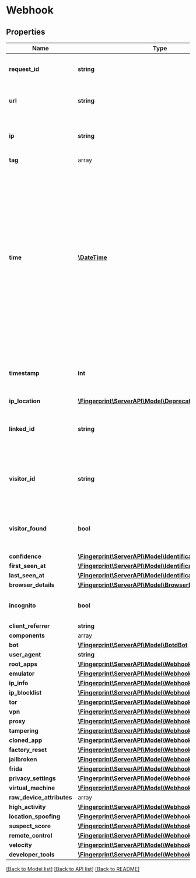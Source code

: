 # Webhook

## Properties
Name | Type | Description | Notes
------------ | ------------- | ------------- | -------------
**request_id** | **string** | Unique identifier of the user's request. | 
**url** | **string** | Page URL from which the request was sent. | 
**ip** | **string** | IP address of the requesting browser or bot. | 
**tag** | array |  | [optional] 
**time** | [**\DateTime**](\DateTime.md) | Time expressed according to ISO 8601 in UTC format, when the request from the JS agent was made. We recommend to treat requests that are older than 2 minutes as malicious. Otherwise, request replay attacks are possible. | 
**timestamp** | **int** | Timestamp of the event with millisecond precision in Unix time. | 
**ip_location** | [**\Fingerprint\ServerAPI\Model\DeprecatedGeolocation**](DeprecatedGeolocation.md) |  | [optional] 
**linked_id** | **string** | A customer-provided id that was sent with the request. | [optional] 
**visitor_id** | **string** | String of 20 characters that uniquely identifies the visitor's browser. | [optional] 
**visitor_found** | **bool** | Attribute represents if a visitor had been identified before. | [optional] 
**confidence** | [**\Fingerprint\ServerAPI\Model\IdentificationConfidence**](IdentificationConfidence.md) |  | [optional] 
**first_seen_at** | [**\Fingerprint\ServerAPI\Model\IdentificationSeenAt**](IdentificationSeenAt.md) |  | [optional] 
**last_seen_at** | [**\Fingerprint\ServerAPI\Model\IdentificationSeenAt**](IdentificationSeenAt.md) |  | [optional] 
**browser_details** | [**\Fingerprint\ServerAPI\Model\BrowserDetails**](BrowserDetails.md) |  | [optional] 
**incognito** | **bool** | Flag if user used incognito session. | [optional] 
**client_referrer** | **string** |  | [optional] 
**components** | array |  | [optional] 
**bot** | [**\Fingerprint\ServerAPI\Model\BotdBot**](BotdBot.md) |  | [optional] 
**user_agent** | **string** |  | [optional] 
**root_apps** | [**\Fingerprint\ServerAPI\Model\WebhookRootApps**](WebhookRootApps.md) |  | [optional] 
**emulator** | [**\Fingerprint\ServerAPI\Model\WebhookEmulator**](WebhookEmulator.md) |  | [optional] 
**ip_info** | [**\Fingerprint\ServerAPI\Model\WebhookIPInfo**](WebhookIPInfo.md) |  | [optional] 
**ip_blocklist** | [**\Fingerprint\ServerAPI\Model\WebhookIPBlocklist**](WebhookIPBlocklist.md) |  | [optional] 
**tor** | [**\Fingerprint\ServerAPI\Model\WebhookTor**](WebhookTor.md) |  | [optional] 
**vpn** | [**\Fingerprint\ServerAPI\Model\WebhookVPN**](WebhookVPN.md) |  | [optional] 
**proxy** | [**\Fingerprint\ServerAPI\Model\WebhookProxy**](WebhookProxy.md) |  | [optional] 
**tampering** | [**\Fingerprint\ServerAPI\Model\WebhookTampering**](WebhookTampering.md) |  | [optional] 
**cloned_app** | [**\Fingerprint\ServerAPI\Model\WebhookClonedApp**](WebhookClonedApp.md) |  | [optional] 
**factory_reset** | [**\Fingerprint\ServerAPI\Model\WebhookFactoryReset**](WebhookFactoryReset.md) |  | [optional] 
**jailbroken** | [**\Fingerprint\ServerAPI\Model\WebhookJailbroken**](WebhookJailbroken.md) |  | [optional] 
**frida** | [**\Fingerprint\ServerAPI\Model\WebhookFrida**](WebhookFrida.md) |  | [optional] 
**privacy_settings** | [**\Fingerprint\ServerAPI\Model\WebhookPrivacySettings**](WebhookPrivacySettings.md) |  | [optional] 
**virtual_machine** | [**\Fingerprint\ServerAPI\Model\WebhookVirtualMachine**](WebhookVirtualMachine.md) |  | [optional] 
**raw_device_attributes** | array |  | [optional] 
**high_activity** | [**\Fingerprint\ServerAPI\Model\WebhookHighActivity**](WebhookHighActivity.md) |  | [optional] 
**location_spoofing** | [**\Fingerprint\ServerAPI\Model\WebhookLocationSpoofing**](WebhookLocationSpoofing.md) |  | [optional] 
**suspect_score** | [**\Fingerprint\ServerAPI\Model\WebhookSuspectScore**](WebhookSuspectScore.md) |  | [optional] 
**remote_control** | [**\Fingerprint\ServerAPI\Model\WebhookRemoteControl**](WebhookRemoteControl.md) |  | [optional] 
**velocity** | [**\Fingerprint\ServerAPI\Model\WebhookVelocity**](WebhookVelocity.md) |  | [optional] 
**developer_tools** | [**\Fingerprint\ServerAPI\Model\WebhookDeveloperTools**](WebhookDeveloperTools.md) |  | [optional] 

[[Back to Model list]](../../README.md#documentation-for-models) [[Back to API list]](../../README.md#documentation-for-api-endpoints) [[Back to README]](../../README.md)

